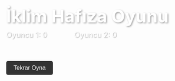 <!DOCTYPE html>
<html lang="tr">
<head>
  <meta charset="UTF-8" />
  <meta name="viewport" content="width=device-width, initial-scale=1.0" />
  <title>Hafıza Arenası</title>
  <style>
    @import url('https://fonts.googleapis.com/css2?family=Fredoka+One&display=swap');

    body {
      font-family: 'Fredoka One', cursive;
      background: linear-gradient(to right, #f9d423, #ff4e50);
      display: flex;
      flex-direction: column;
      align-items: center;
      justify-content: center;
      height: 100vh;
      margin: 0;
    }

    h1 {
      color: white;
      font-size: 48px;
      text-shadow: 2px 2px 4px #00000060;
      margin-bottom: 10px;
    }

    .scores {
      display: flex;
      justify-content: space-between;
      width: 300px;
      font-size: 20px;
      color: white;
      margin-bottom: 20px;
      text-shadow: 1px 1px 2px #00000060;
    }

    .game-board {
      display: grid;
      grid-template-columns: repeat(4, 100px);
      grid-gap: 10px;
    }

    .card {
      width: 100px;
      height: 100px;
      background-color: #ff6600;
      border-radius: 12px;
      display: flex;
      align-items: center;
      justify-content: center;
      font-size: 14px;
      color: black;
      cursor: pointer;
      position: relative;
      transition: transform 0.3s ease;
      box-shadow: 2px 2px 5px #00000040;
      transform-style: preserve-3d;
      perspective: 1000px;
    }

    .card.flipped {
      transform: rotateY(180deg);
    }

    .card-inner {
      position: absolute;
      width: 100%;
      height: 100%;
      display: flex;
      align-items: center;
      justify-content: center;
      backface-visibility: hidden;
      border-radius: 12px;
    }

    .card .front {
      background-color: white;
      transform: rotateY(180deg);
    }

    .card .back {
      background-color: #ff6600;
      color: transparent;
    }

    .card.matched {
      animation: fadeOut 0.5s forwards;
    }

    @keyframes fadeOut {
      to {
        opacity: 0;
        transform: scale(0.5);
      }
    }

    #restart {
      margin-top: 20px;
      padding: 10px 20px;
      font-size: 16px;
      border: none;
      border-radius: 5px;
      background-color: #333;
      color: white;
      cursor: pointer;
    }

    #winner {
      font-size: 24px;
      color: white;
      margin-top: 20px;
      text-shadow: 1px 1px 2px #00000060;
    }
  </style>
</head>
<body>
  <h1>İklim Hafıza Oyunu</h1>
  <div class="scores">
    <div>Oyuncu 1: <span id="score1">0</span></div>
    <div>Oyuncu 2: <span id="score2">0</span></div>
  </div>
  <div class="game-board" id="gameBoard"></div>
  <div id="winner"></div>
  <button id="restart" onclick="startGame()">Tekrar Oyna</button>

  <script>
    const pairs = [
      ['Akdeniz İklimi', 'Çalı Biyomu'],
      ['Karadeniz İklimi', 'Ilıman Yaprak Döken Orman Biyomu'],
      ['Karasal İklim', 'Step Biyomu'],
      ['Marmara İklimi', 'Ayçiçeği'],
      ['Manisa', 'Üzüm'],
      ['Konya', 'Ereğli Elması'],
      ['Ordu', 'Fındık'],
      ['Bursa', 'Şeftali']
    ];

    let cards = [];
    let flippedCards = [];
    let matchedCount = 0;
    let currentPlayer = 1;
    let score1 = 0;
    let score2 = 0;

    function shuffle(array) {
      return array.flat().sort(() => Math.random() - 0.5);
    }

    function startGame() {
      cards = shuffle(pairs);
      flippedCards = [];
      matchedCount = 0;
      score1 = 0;
      score2 = 0;
      currentPlayer = 1;
      document.getElementById('score1').textContent = score1;
      document.getElementById('score2').textContent = score2;
      document.getElementById('winner').textContent = '';
      const board = document.getElementById('gameBoard');
      board.innerHTML = '';
      cards.forEach((text, index) => {
        const card = document.createElement('div');
        card.className = 'card';
        card.dataset.text = text;
        card.innerHTML = `
          <div class="card-inner back"></div>
          <div class="card-inner front">${text}</div>
        `;
        card.addEventListener('click', () => flipCard(card));
        board.appendChild(card);
      });
    }

    function flipCard(card) {
      if (flippedCards.length === 2 || card.classList.contains('flipped') || card.classList.contains('matched')) return;
      card.classList.add('flipped');
      flippedCards.push(card);
      if (flippedCards.length === 2) {
        const [first, second] = flippedCards;
        if (isMatch(first.dataset.text, second.dataset.text)) {
          first.classList.add('matched');
          second.classList.add('matched');
          if (currentPlayer === 1) {
            score1++;
            document.getElementById('score1').textContent = score1;
          } else {
            score2++;
            document.getElementById('score2').textContent = score2;
          }
          matchedCount++;
          if (matchedCount === pairs.length) showWinner();
          flippedCards = [];
        } else {
          setTimeout(() => {
            first.classList.remove('flipped');
            second.classList.remove('flipped');
            flippedCards = [];
            currentPlayer = currentPlayer === 1 ? 2 : 1;
          }, 1000);
        }
      }
    }

    function isMatch(text1, text2) {
      return pairs.some(pair => pair.includes(text1) && pair.includes(text2) && text1 !== text2);
    }

    function showWinner() {
      let message = '';
      if (score1 > score2) message = '🎉 Oyuncu 1 Kazandı!';
      else if (score2 > score1) message = '🎉 Oyuncu 2 Kazandı!';
      else message = '🤝 Berabere!';
      document.getElementById('winner').textContent = message;
    }

    startGame();
  </script>
</body>
</html>
